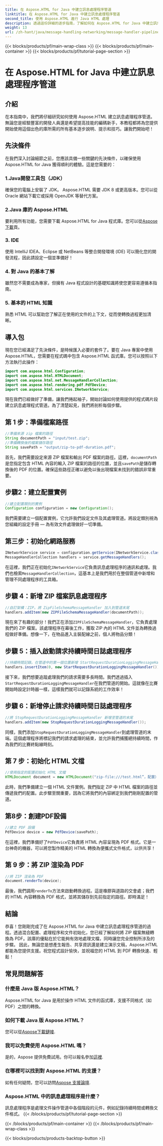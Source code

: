 ```yaml
---
title: 在 Aspose.HTML for Java 中建立訊息處理程序管道
linktitle: 在 Aspose.HTML for Java 中建立訊息處理程序管道
second_title: 使用 Aspose.HTML 進行 Java HTML 處理
description: 透過這份詳細的逐步指南，了解如何在 Aspose.HTML for Java 中建立訊息處理程序管道。輕鬆將 ZIP 轉換為 PDF。
weight: 13
url: /zh-hant/java/message-handling-networking/message-handler-pipeline/
---
```


{{< blocks/products/pf/main-wrap-class >}}
{{< blocks/products/pf/main-container >}}
{{< blocks/products/pf/tutorial-page-section >}}

# 在 Aspose.HTML for Java 中建立訊息處理程序管道

## 介紹
在本指南中，我們將仔細研究如何使用 Aspose.HTML 建立訊息處理程序管道。無論您是經驗豐富的開發人員還是希望提高技能的編碼新手，本教程都將為您提供開始使用這個出色的庫所需的所有基本逐步說明、提示和技巧。讓我們開始吧！
## 先決條件
在我們深入討論細節之前，您應該具備一些關鍵的先決條件，以確保使用 Aspose.HTML for Java 獲得順利的體驗。這是您需要的：
### 1.Java開發工具包（JDK）
確保您的電腦上安裝了 JDK。 Aspose.HTML 需要 JDK 8 或更高版本。您可以從 Oracle 網站下載它或採用 OpenJDK 等替代方案。
### 2.Java 庫的 Aspose.HTML
要利用所有功能，您需要下載 Aspose.HTML for Java 程式庫。您可以從[Aspose下載](https://releases.aspose.com/html/java/)頁。
### 3. IDE
使用 IntelliJ IDEA、Eclipse 或 NetBeans 等整合開發環境 (IDE) 可以簡化您的開發流程，因此請設定一個並準備好！
### 4. 對 Java 的基本了解
雖然您不需要成為專家，但擁有 Java 程式設計的基礎知識將使您更容易遵循本指南。
### 5. 基本的 HTML 知識
熟悉 HTML 可以幫助您了解正在使用的文件的上下文，從而使轉換過程更加清晰。
## 導入包
現在您已經滿足了先決條件，是時候匯入必要的套件了。要在 Java 專案中使用 Aspose.HTML，您需要在程式碼中包含 Aspose.HTML 函式庫。您可以按照以下方法執行此操作：
```java
import com.aspose.html.Configuration;
import com.aspose.html.HTMLDocument;
import com.aspose.html.net.MessageHandlerCollection;
import com.aspose.html.rendering.pdf.PdfDevice;
import com.aspose.html.services.INetworkService;
```
現在我們已經做好了準備，讓我們捲起袖子，開始討論如何使用提供的程式碼片段建立訊息處理程式管道。為了清楚起見，我們將剖析每個步驟。
## 第 1 步：準備檔案路徑

```java
//準備來源 zip 檔案的路徑
String documentPath = "input/test.zip";
//準備轉換後的檔案儲存路徑
String savePath = "output/zip-to-pdf-duration.pdf";
```

首先，我們需要設定來源 ZIP 檔案和輸出 PDF 檔案的路徑。這裡，`documentPath`是您指定包含 HTML 內容的輸入 ZIP 檔案的路徑的位置，並且`savePath`是儲存轉換後的 PDF 的位置。確保這些路徑正確以避免以後出現檔案未找到的錯誤非常重要。
## 步驟2：建立配置實例

```java
//建立配置類別的實例
Configuration configuration = new Configuration();
```

我們需要建立一個配置實例，它允許我們設定文件及其處理管道。將設定類別視為您組織的設定手冊 — 為有效文件處理做好一切準備。
## 第三步：初始化網路服務

```java
INetworkService service = configuration.getService(INetworkService.class);
MessageHandlerCollection handlers = service.getMessageHandlers();
```

在這裡，我們正在初始化`INetworkService`它負責訊息處理程序的通訊和處理。我們也檢索`MessageHandlerCollection`，這基本上是我們用於在整個管道中新增和管理不同處理程序的工具箱。
## 步驟 4：新增 ZIP 檔案訊息處理程序

```java
//自訂架構：ZIP。將 ZipFileSchemaMessageHandler 加入到管道末尾
handlers.addItem(new ZIPFileSchemaMessageHandler(documentPath));
```

現在來了有趣的部分！我們正在添加`ZIPFileSchemaMessageHandler`，它負責處理我們的 ZIP 檔案。該處理程序在幕後工作，獲取 ZIP 內的 HTML 文件並為轉換過程做好準備。想像一下，在物品進入主裝配線之前，個人將物品分類！
## 步驟 5：插入啟動請求持續時間日誌處理程序

```java
//持續時間記錄。在管道中的第一個位置新增 StartRequestDurationLoggingMessageHandler
handlers.insertItem(0, new StartRequestDurationLoggingMessageHandler());
```

接下來，我們想要追蹤處理我們的請求需要多長時間。我們透過插入`StartRequestDurationLoggingMessageHandler`在我們管道的開始。這就像在比賽開始時設定計時器一樣，這樣我們就可以記錄系統的工作效率！
## 步驟 6：新增停止請求持續時間日誌處理程序

```java
//將 StopRequestDurationLoggingMessageHandler 新增至管道的末尾
handlers.addItem(new StopRequestDurationLoggingMessageHandler());
```

同樣，我們添加`StopRequestDurationLoggingMessageHandler`到處理管道的末端。這個處理程序將標記我們的請求處理的結束，並允許我們捕獲總持續時間，作為我們的比賽終點線時刻。
## 第 7 步：初始化 HTML 文檔

```java
//使用指定的配置初始化 HTML 文檔
HTMLDocument document = new HTMLDocument("zip-file:///test.html”，配置）；
```

此時，我們準備建立一個 HTML 文件實例。我們指定 ZIP 中 HTML 檔案的路徑並傳遞我們的配置。此步驟至關重要，因為它將我們的內容綁定到我們剛剛配置的管道。
## 第8步：創建PDF設備

```java
//建立 PDF 設備
PdfDevice device = new PdfDevice(savePath);
```

在這裡，我們準備好了`PdfDevice`它負責將 HTML 內容呈現為 PDF 格式。它是一台神奇的機器，可以將您製作精美的 HTML 轉換為便攜式文件格式，以供共享！
## 第 9 步：將 ZIP 渲染為 PDF

```java
//將 ZIP 渲染為 PDF
document.renderTo(device);
```

最後，我們調用`renderTo`方法來啟動轉換過程。這是橡膠與道路的交會處；我們的 HTML 內容轉換為 PDF 格式，並將其儲存到先前指定的路徑。即時滿足！
## 結論
恭喜！您剛剛完成了在 Aspose.HTML for Java 中建立訊息處理程序管道的過程。透過混合配置、處理程序和文件初始化，您已經了解如何將 ZIP 檔案無縫轉換為 PDF。該庫的優點在於它能夠有效地處理文檔，同時讓您完全控制所涉及的步驟。 
因此，無論您是想產生報告、共享資訊還是建立演示文稿，Aspose.HTML 都能為您提供支援。祝您程式設計愉快，並祝福您的 HTML 到 PDF 轉換快速、輕鬆！
## 常見問題解答
### 什麼是 Java 版 Aspose.HTML？
Aspose.HTML for Java 是用於操作 HTML 文件的函式庫，支援不同格式（如 PDF）之間的轉換。
### 如何下載 Java 版 Aspose.HTML？
您可以從[Aspose下載鏈接](https://releases.aspose.com/html/java/).
### 我可以免費使用 Aspose.HTML 嗎？
是的，Aspose 提供免費試用。你可以報名參加[這裡](https://releases.aspose.com/).
### 在哪裡可以找到對 Aspose.HTML 的支援？
如有任何疑問，您可以訪問[Aspose 支援論壇](https://forum.aspose.com/c/html/29).
### Aspose.HTML 中的訊息處理程序是什麼？
訊息處理程序是處理文件操作管道中各個階段的元件，例如記錄持續時間或轉換文件格式。
{{< /blocks/products/pf/tutorial-page-section >}}

{{< /blocks/products/pf/main-container >}}
{{< /blocks/products/pf/main-wrap-class >}}

{{< blocks/products/products-backtop-button >}}
